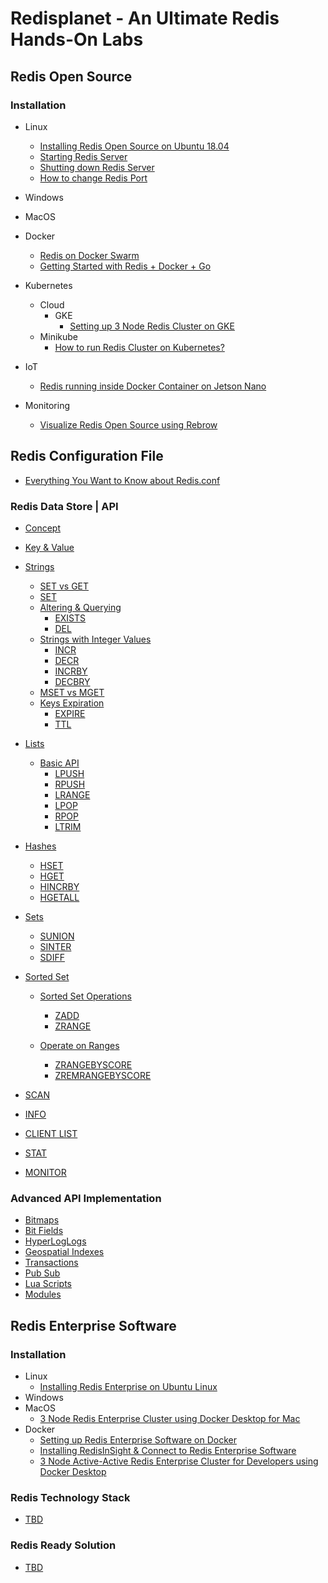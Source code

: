 # Redisplanet - An Ultimate Redis Hands-On Labs

## Redis Open Source

### Installation
- Linux
  - [Installing Redis Open Source on Ubuntu 18.04](https://github.com/collabnix/redis/blob/master/install/ubuntu/18.04/README.md)<br>
  - [Starting Redis Server](https://github.com/collabnix/redis/tree/master/install/ubuntu/18.04#starting-redis-server)<br>
  - [Shutting down Redis Server](https://github.com/collabnix/redis/tree/master/install/ubuntu/18.04#shutting-down-redis)<br>
  - [How to change Redis Port](https://github.com/collabnix/redis/tree/master/install/ubuntu/18.04#how-to-change-redis-server-port)<br>

- Windows
- MacOS
- Docker
  - [Redis on Docker Swarm](http://collabnix.com/getting-started-with-redis-inside-docker-container-in-2-minutes/)
  - [Getting Started with Redis + Docker + Go](https://github.com/collabnix/redisplanet/blob/master/docker/Getting_Started_with_Docker-Redis-Go.md#getting-started-with-docker--redis--go)
- Kubernetes
   - Cloud
     - GKE
       -  [Setting up 3 Node Redis Cluster on GKE](https://github.com/collabnix/redis/blob/master/kubernetes/gke/README.md#setting-up-multi-node-redis-cluster-on-google-cloud-engine)<br>
   - Minikube
     - [How to run Redis Cluster on Kubernetes? ](https://github.com/collabnix/redisplanet/blob/master/kubernetes/redis-ruby-k8s/README.md#how-to-run-redis-cluster-on-kubernetes ) 

- IoT
  - [Redis running inside Docker Container on Jetson Nano](http://collabnix.com/running-redis-inside-docker-container-on-jetson-nano/)
  
- Monitoring
  - [Visualize Redis Open Source using Rebrow](https://collabnix.com/visualize-redis-open-source-using-rebrow/)
  
  
## Redis Configuration File

- [Everything You Want to Know about Redis.conf](https://github.com/collabnix/redisplanet/blob/master/Redis-conf/README.md)



### Redis Data Store | API

- [Concept](https://github.com/collabnix/redisplanet/blob/master/datastore/intro.md#data-store)
- [Key & Value](https://github.com/collabnix/redisplanet/blob/master/datastore/intro.md#key--value)
- [Strings](https://github.com/collabnix/redisplanet/blob/master/datastore/strings/README.md)
   - [SET vs GET](https://github.com/collabnix/redisplanet/tree/master/datastore/strings#set-vs-get)
   - [SET](https://github.com/collabnix/redisplanet/tree/master/datastore/strings#set-command)
   - [Altering & Querying](https://github.com/collabnix/redisplanet/tree/master/datastore/strings#altering--querying-redis-keyspace)
     - [EXISTS](https://github.com/collabnix/redisplanet/tree/master/datastore/strings#example-1)
     - [DEL](https://github.com/collabnix/redisplanet/tree/master/datastore/strings#example-1)
   - [Strings with Integer Values](https://github.com/collabnix/redisplanet/tree/master/datastore/strings#string-with-integer-values---incr)
     - [INCR](https://github.com/collabnix/redisplanet/tree/master/datastore/strings#example-2)
     - [DECR](https://github.com/collabnix/redisplanet/tree/master/datastore/strings#example-2)
     - [INCRBY](https://github.com/collabnix/redisplanet/tree/master/datastore/strings#example-2)
     - [DECBRY](https://github.com/collabnix/redisplanet/tree/master/datastore/strings#example-2)
  - [MSET vs MGET](https://github.com/collabnix/redisplanet/tree/master/datastore/strings#mset-and-mget)
  - [Keys Expiration](https://github.com/collabnix/redisplanet/tree/master/datastore/strings#keys-expiration)
     - [EXPIRE](https://github.com/collabnix/redisplanet/tree/master/datastore/strings#example-4)
     - [TTL](https://github.com/collabnix/redisplanet/tree/master/datastore/strings#example-4)
    
- [Lists](https://github.com/collabnix/redisplanet/blob/master/datastore/lists/README.md#lists)
  - [Basic API](https://github.com/collabnix/redisplanet/blob/master/datastore/lists/README.md#basic-api-of-lists)
    - [LPUSH](https://github.com/collabnix/redisplanet/blob/master/datastore/lists/README.md#example)
    - [RPUSH](https://github.com/collabnix/redisplanet/blob/master/datastore/lists/README.md#example)
    - [LRANGE](https://github.com/collabnix/redisplanet/blob/master/datastore/lists/README.md#example)
    - [LPOP](https://github.com/collabnix/redisplanet/blob/master/datastore/lists/README.md#rpop-and-lpop)
    - [RPOP](https://github.com/collabnix/redisplanet/blob/master/datastore/lists/README.md#rpop-and-lpop)
    - [LTRIM](https://github.com/collabnix/redisplanet/blob/master/datastore/lists/README.md#capped-lists-using-ltrim)
- [Hashes](https://github.com/collabnix/redisplanet/blob/master/datastore/hashes/README.md#hashes)
  - [HSET](https://github.com/collabnix/redisplanet/blob/master/datastore/hashes/README.md#hset)
  - [HGET](https://github.com/collabnix/redisplanet/blob/master/datastore/hashes/README.md#hget)
  - [HINCRBY](https://github.com/collabnix/redisplanet/blob/master/datastore/hashes/README.md#hincrby)
  - [HGETALL](https://github.com/collabnix/redisplanet/blob/master/datastore/hashes/README.md#hgetall)

- [Sets](https://github.com/collabnix/redisplanet/blob/master/datastore/set/README.md)
   - [SUNION](https://github.com/collabnix/redisplanet/blob/master/datastore/set/README.md#sunion)
   - [SINTER](https://github.com/collabnix/redisplanet/blob/master/datastore/set/README.md#sinter)
   - [SDIFF](https://github.com/collabnix/redisplanet/blob/master/datastore/set/README.md#sdiff)

 
- [Sorted Set](https://github.com/collabnix/redisplanet/blob/master/datastore/sorted-sets/README.md)
  - [Sorted Set Operations](https://github.com/collabnix/redisplanet/blob/master/datastore/sorted-sets/README.md#sorted-set-operations)
     - [ZADD](https://github.com/collabnix/redisplanet/blob/master/datastore/sorted-sets/README.md#sorted-set-operations)
     - [ZRANGE](https://github.com/collabnix/redisplanet/blob/master/datastore/sorted-sets/README.md#sorted-set-operations)
     
  - [Operate on Ranges](https://github.com/collabnix/redisplanet/blob/master/datastore/sorted-sets/README.md#operate-on-ranges)
     - [ZRANGEBYSCORE](https://github.com/collabnix/redisplanet/blob/master/datastore/sorted-sets/README.md#example)
     - [ZREMRANGEBYSCORE](https://github.com/collabnix/redisplanet/blob/master/datastore/sorted-sets/README.md#remove-elements-in-range)   
     

- [SCAN](https://github.com/collabnix/redisplanet/blob/master/datastore/scan/README.md)
- [INFO](https://github.com/collabnix/redisplanet/tree/master/advancedapi#info)
- [CLIENT LIST](https://github.com/collabnix/redisplanet/tree/master/advancedapi#client-list)
- [STAT](https://github.com/collabnix/redisplanet/blob/master/advancedapi/README.md#continuous-stats-mode)
- [MONITOR](https://github.com/collabnix/redisplanet/blob/master/advancedapi/README.md#monitor)



### Advanced API Implementation

- [Bitmaps](https://github.com/collabnix/redisplanet/blob/master/advancedapi/bitmap/README.md)
- [Bit Fields](https://github.com/collabnix/redisplanet/blob/master/advancedapi/bitfield/README.md)
- [HyperLogLogs](https://github.com/collabnix/redisplanet/blob/master/advancedapi/HyperLogLog/README.md)
- [Geospatial Indexes](https://github.com/collabnix/redisplanet/blob/master/advancedapi/geospatial/README.md)
- [Transactions](https://github.com/collabnix/redisplanet/blob/master/advancedapi/transactions/README.md)
- [Pub Sub](https://github.com/collabnix/redisplanet/blob/master/advancedapi/pubsub/README.md)
- [Lua Scripts](https://github.com/collabnix/redisplanet/blob/master/advancedapi/luascripts/README.md)
- [Modules](https://github.com/collabnix/redisplanet/blob/master/advancedapi/modules/README.md)


## Redis Enterprise Software

### Installation

 - Linux
   - [Installing Redis Enterprise on Ubuntu Linux](https://collabnix.github.io/redisplanet/ee/install/)
 - Windows
 - MacOS
   - [3 Node Redis Enterprise Cluster using Docker Desktop for Mac](http://collabnix.com/3-node-redis-enterprise-cluster-using-docker-desktop/)
 - Docker
   - [Setting up Redis Enterprise Software on Docker](https://github.com/collabnix/redis/blob/master/docker/README.md)<br>
   - [Installing RedisInSight & Connect to Redis Enterprise Software](https://github.com/collabnix/redis/blob/master/docker/README.md#running-redinsight)<br>
   - [3 Node Active-Active Redis Enterprise Cluster for Developers using Docker Desktop](http://collabnix.com/3-node-redis-enterprise-cluster-using-docker-desktop/)
     




### Redis Technology Stack 

  - [TBD]()
  

### Redis Ready Solution 

  - [TBD]()




 
